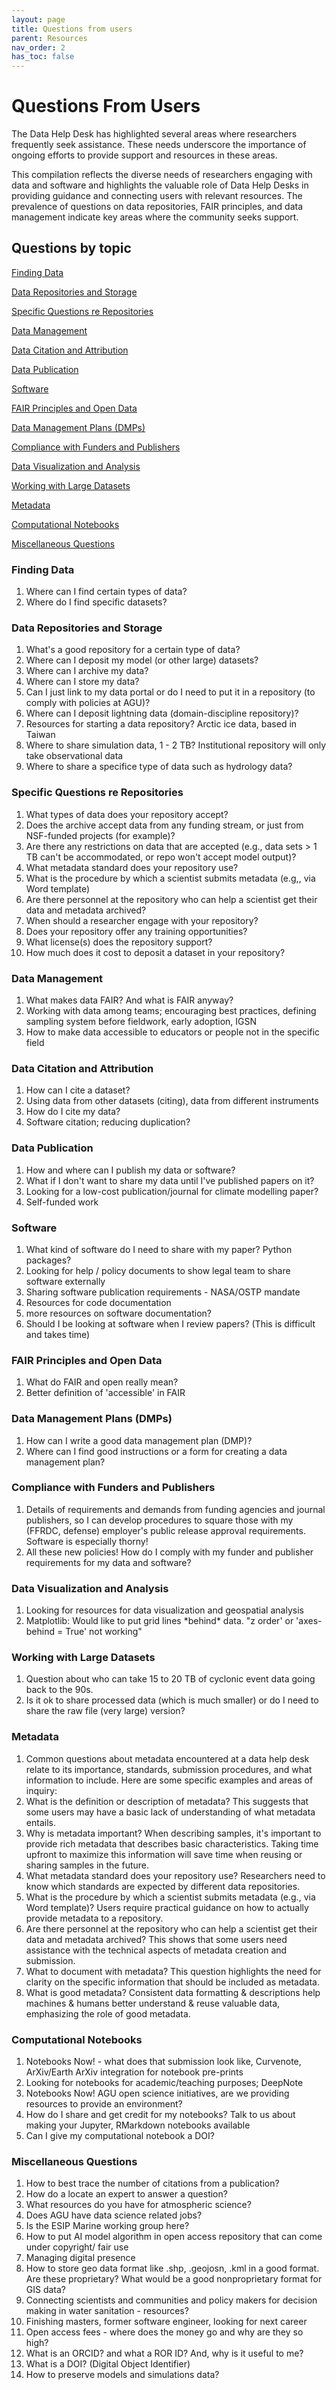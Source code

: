 ```yaml
---
layout: page
title: Questions from users
parent: Resources
nav_order: 2
has_toc: false
---
```


# Questions From Users

The Data Help Desk has highlighted several areas where researchers frequently
seek assistance. These needs underscore the importance of ongoing efforts to
provide support and resources in these areas.

This compilation reflects the diverse needs of researchers engaging with data
and software and highlights the valuable role of Data Help Desks in providing
guidance and connecting users with relevant resources. The prevalence of
questions on data repositories, FAIR principles, and data management indicate
key areas where the community seeks support.

## Questions by topic

[Finding Data](#finding-data)

[Data Repositories and Storage](#data-repositories)

[Specific Questions re Repositories](#data-repositories-specific)

[Data Management](#data-management)

[Data Citation and Attribution](#data-citation)

[Data Publication](#data-publication)

[Software](#software)

[FAIR Principles and Open Data](#fair)

[Data Management Plans (DMPs)](#data-plans)

[Compliance with Funders and Publishers](#compliance)

[Data Visualization and Analysis](#data-analysis)

[Working with Large Datasets](#large-datasets)

[Metadata](#metadata)

[Computational Notebooks](#notebooks)

[Miscellaneous Questions](#misc-questions)

<a id="finding-data"></a>

### Finding Data

1. Where can I find certain types of data?
1. Where do I find specific datasets?

<a id="data-repositories"></a>

### Data Repositories and Storage

1. What's a good repository for a certain type of data?
1. Where can I deposit my model (or other large) datasets?
1. Where can I archive my data?
1. Where can I store my data?
1. Can I just link to my data portal or do I need to put it in a repository (to
   comply with policies at AGU)?
1. Where can I deposit lightning data (domain-discipline repository)?
1. Resources for starting a data repository? Arctic ice data, based in Taiwan
1. Where to share simulation data, 1 - 2 TB? Institutional repository will only
   take observational data
1. Where to share a specifice type of data such as hydrology data?

<a id="data-repositories-specific"></a>

### Specific Questions re Repositories

1. What types of data does your repository accept?
1. Does the archive accept data from any funding stream, or just from NSF-funded
   projects (for example)?
1. Are there any restrictions on data that are accepted (e.g., data sets > 1 TB
   can't be accommodated, or repo won't accept model output)?
1. What metadata standard does your repository use?
1. What is the procedure by which a scientist submits metadata (e.g,, via Word
   template)
1. Are there personnel at the repository who can help a scientist get their data
   and metadata archived?
1. When should a researcher engage with your repository?
1. Does your repository offer any training opportunities?
1. What license(s) does the repository support?
1. How much does it cost to deposit a dataset in your repository?

<a id="data-management"></a>

### Data Management

1. What makes data FAIR? And what is FAIR anyway?
1. Working with data among teams; encouraging best practices, defining sampling
   system before fieldwork, early adoption, IGSN
1. How to make data accessible to educators or people not in the specific field

<a id="data-citation"></a>

### Data Citation and Attribution

1. How can I cite a dataset?
1. Using data from other datasets (citing), data from different instruments
1. How do I cite my data?
1. Software citation; reducing duplication?

<a id="data-publication"></a>

### Data Publication

1. How and where can I publish my data or software?
1. What if I don't want to share my data until I've published papers on it?
1. Looking for a low-cost publication/journal for climate modelling paper?
1. Self-funded work

<a id="software"></a>

### Software

1. What kind of software do I need to share with my paper? Python packages?
1. Looking for help / policy documents to show legal team to share software
   externally
1. Sharing software publication requirements - NASA/OSTP mandate
1. Resources for code documentation
1. more resources on software documentation?
1. Should I be looking at software when I review papers? (This is difficult and
   takes time)

<a id="fair"></a>

### FAIR Principles and Open Data

1. What do FAIR and open really mean?
1. Better definition of 'accessible' in FAIR

<a id="data-plans"></a>

### Data Management Plans (DMPs)

1. How can I write a good data management plan (DMP)?
1. Where can I find good instructions or a form for creating a data management
   plan?

<a id="compliance"></a>

### Compliance with Funders and Publishers

1. Details of requirements and demands from funding agencies and journal
   publishers, so I can develop procedures to square those with my (FFRDC,
   defense) employer's public release approval requirements. Software is
   especially thorny!
1. All these new policies! How do I comply with my funder and publisher
   requirements for my data and software?

<a id="data-analysis"></a>

### Data Visualization and Analysis

1. Looking for resources for data visualization and geospatial analysis
1. Matplotlib: Would like to put grid lines \*behind\* data. "z order' or
   'axes-behind = True' not working"

<a id="large-datasets"></a>

### Working with Large Datasets

1. Question about who can take 15 to 20 TB of cyclonic event data going back to
   the 90s.
1. Is it ok to share processed data (which is much smaller) or do I need to
   share the raw file (very large) version?

<a id="metadata"></a>

### Metadata

1. Common questions about metadata encountered at a data help desk relate to its
   importance, standards, submission procedures, and what information to
   include. Here are some specific examples and areas of inquiry:
1. What is the definition or description of metadata? This suggests that some
   users may have a basic lack of understanding of what metadata entails.
1. Why is metadata important? When describing samples, it's important to provide
   rich metadata that describes basic characteristics. Taking time upfront to
   maximize this information will save time when reusing or sharing samples in
   the future.
1. What metadata standard does your repository use? Researchers need to know
   which standards are expected by different data repositories.
1. What is the procedure by which a scientist submits metadata (e.g., via Word
   template)? Users require practical guidance on how to actually provide
   metadata to a repository.
1. Are there personnel at the repository who can help a scientist get their data
   and metadata archived? This shows that some users need assistance with the
   technical aspects of metadata creation and submission.
1. What to document with metadata? This question highlights the need for clarity
   on the specific information that should be included as metadata.
1. What is good metadata? Consistent data formatting & descriptions help
   machines & humans better understand & reuse valuable data, emphasizing the
   role of good metadata.

<a id="notebooks"></a>

### Computational Notebooks

1. Notebooks Now! - what does that submission look like, Curvenote, ArXiv/Earth
   ArXiv integration for notebook pre-prints
1. Looking for notebooks for academic/teaching purposes; DeepNote
1. Notebooks Now! AGU open science initiatives, are we providing resources to
   provide an environment?
1. How do I share and get credit for my notebooks? Talk to us about making your
   Jupyter, RMarkdown notebooks available
1. Can I give my computational notebook a DOI?

<a id="misc-questions"></a>

### Miscellaneous Questions

1. How to best trace the number of citations from a publication?
1. How do a locate an expert to answer a question?
1. What resources do you have for atmospheric science?
1. Does AGU have data science related jobs?
1. Is the ESIP Marine working group here?
1. How to put AI model algorithm in open access repository that can come under
   copyright/ fair use
1. Managing digital presence
1. How to store geo data format like .shp, .geojosn, .kml in a good format. Are
   these proprietary? What would be a good nonproprietary format for GIS data?
1. Connecting scientists and communities and policy makers for decision making
   in water sanitation - resources?
1. Finishing masters, former software engineer, looking for next career
1. Open access fees - where does the money go and why are they so high?
1. What is an ORCID? and what a ROR ID? And, why is it useful to me?
1. What is a DOI? (Digital Object Identifier)
1. How to preserve models and simulations data?
